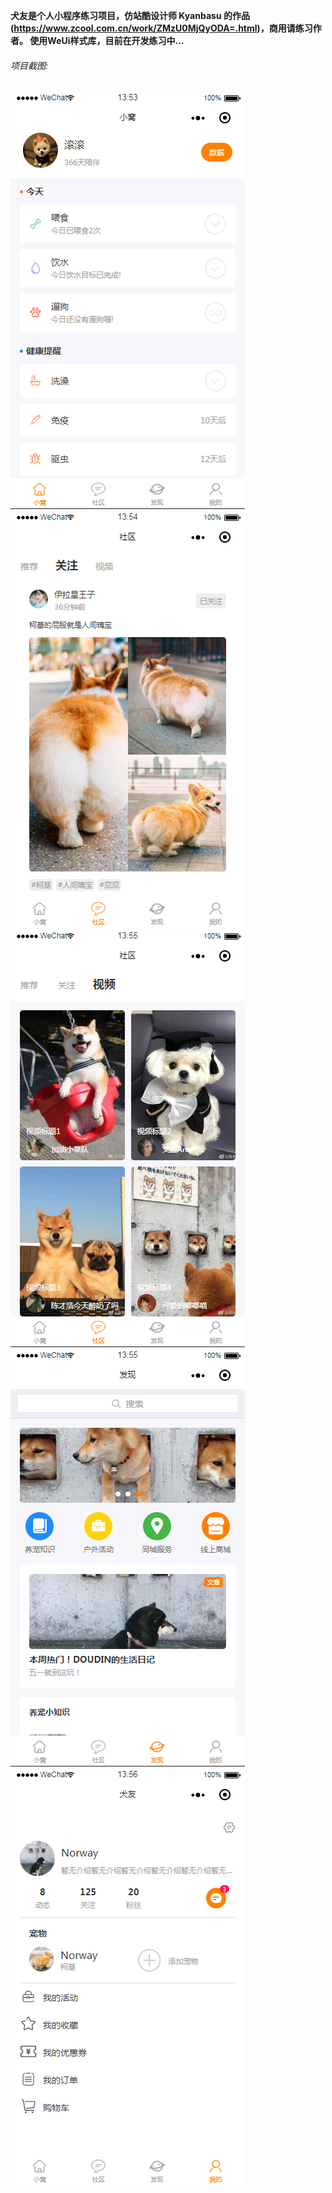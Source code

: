 **犬友是个人小程序练习项目，仿站酷设计师 Kyanbasu 的作品(https://www.zcool.com.cn/work/ZMzU0MjQyODA=.html)，商用请练习作者。
使用WeUi样式库，目前在开发练习中...**

###### 项目截图:
![ad](https://raw.githubusercontent.com/teddyol/quanyou/master/explainImg/p1.png)
![ad](https://raw.githubusercontent.com/teddyol/quanyou/master/explainImg/p2.png)
![ad](https://raw.githubusercontent.com/teddyol/quanyou/master/explainImg/p3.png)
![ad](https://raw.githubusercontent.com/teddyol/quanyou/master/explainImg/p4.png)
![ad](https://raw.githubusercontent.com/teddyol/quanyou/master/explainImg/p5.png)
